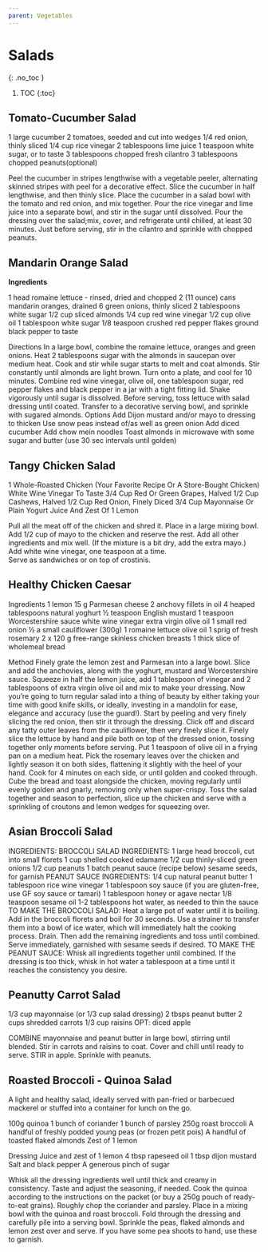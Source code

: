 ```yaml
---
parent: Vegetables
---
```


# Salads
{: .no_toc }

1. TOC
{:toc}

## Tomato-Cucumber Salad

1 large cucumber
2 tomatoes, seeded and cut into wedges
1/4 red onion, thinly sliced
1/4 cup rice vinegar
2 tablespoons lime juice
1 teaspoon white sugar, or to taste
3 tablespoons chopped fresh cilantro
3 tablespoons chopped peanuts(optional)

Peel the cucumber in stripes lengthwise with a vegetable peeler, alternating skinned stripes with peel for a decorative effect. Slice the cucumber in half lengthwise, and then thinly slice. Place the cucumber in a salad bowl with the tomato and red onion, and mix together.
Pour the rice vinegar and lime juice into a separate bowl, and stir in the sugar until dissolved. Pour the dressing over the salad;mix, cover, and refrigerate until chilled, at least 30 minutes. Just before serving, stir in the cilantro and sprinkle with chopped peanuts.

## Mandarin Orange Salad
**Ingredients**
 
1 head romaine lettuce - rinsed, dried and chopped
2 (11 ounce) cans mandarin oranges, drained
6 green onions, thinly sliced
2 tablespoons white sugar
1/2 cup sliced almonds
1/4 cup red wine vinegar
1/2 cup olive oil
1 tablespoon white sugar
1/8 teaspoon crushed red pepper flakes
ground black pepper to taste

 
Directions
In a large bowl, combine the romaine lettuce, oranges and green onions.
Heat 2 tablespoons sugar with the almonds in saucepan over medium heat. Cook and stir while sugar starts to melt and coat almonds. Stir constantly until almonds are light brown. Turn onto a plate, and cool for 10 minutes.
Combine red wine vinegar, olive oil, one tablespoon sugar, red pepper flakes and black pepper in a jar with a tight fitting lid. Shake vigorously until sugar is dissolved.
Before serving, toss lettuce with salad dressing until coated. Transfer to a decorative serving bowl, and sprinkle with sugared almonds.
Options
Add Dijon mustard and/or mayo to dressing to thicken
Use snow peas instead of/as well as green onion
Add diced cucumber
Add chow mein noodles
Toast almonds in microwave with some sugar and butter (use 30 sec intervals until golden)

## Tangy Chicken Salad
 
1 Whole-Roasted Chicken (Your Favorite Recipe Or A Store-Bought Chicken)
White Wine Vinegar To Taste
3/4 Cup Red Or Green Grapes, Halved
1/2 Cup Cashews, Halved
1/2 Cup Red Onion, Finely Diced
3/4 Cup Mayonnaise Or Plain Yogurt
Juice And Zest Of 1 Lemon

Pull all the meat off of the chicken and shred it. Place in a large mixing bowl.
Add 1/2 cup of mayo to the chicken and reserve the rest.
Add all other ingredients and mix well. (If the mixture is a bit dry, add the extra mayo.)
Add white wine vinegar, one teaspoon at a time.  
Serve as sandwiches or on top of crostinis.

## Healthy Chicken Caesar
Ingredients
1 lemon
15 g Parmesan cheese
2 anchovy fillets in oil
4 heaped tablespoons natural yoghurt
½ teaspoon English mustard
1 teaspoon Worcestershire sauce
white wine vinegar
extra virgin olive oil
1 small red onion
½ a small cauliflower (300g)
1 romaine lettuce
olive oil
1 sprig of fresh rosemary
2 x 120 g free-range skinless chicken breasts
1 thick slice of wholemeal bread

Method
Finely grate the lemon zest and Parmesan into a large bowl. Slice and add the anchovies, along with the yoghurt, mustard and Worcestershire sauce.
Squeeze in half the lemon juice, add 1 tablespoon of vinegar and 2 tablespoons of extra virgin olive oil and mix to make your dressing.
Now you’re going to turn regular salad into a thing of beauty by either taking your time with good knife skills, or ideally, investing in a mandolin for ease, elegance and accuracy (use the guard!). Start by peeling and very finely slicing the red onion, then stir it through the dressing.
Click off and discard any tatty outer leaves from the cauliflower, then very finely slice it. Finely slice the lettuce by hand and pile both on top of the dressed onion, tossing together only moments before serving.
Put 1 teaspoon of olive oil in a frying pan on a medium heat. Pick the rosemary leaves over the chicken and lightly season it on both sides, flattening it slightly with the heel of your hand. Cook for 4 minutes on each side, or until golden and cooked through.
Cube the bread and toast alongside the chicken, moving regularly until evenly golden and gnarly, removing only when super-crispy.
Toss the salad together and season to perfection, slice up the chicken and serve with a sprinkling of croutons and lemon wedges for squeezing over.

## Asian Broccoli Salad

INGREDIENTS:
BROCCOLI SALAD INGREDIENTS:
1 large head broccoli, cut into small florets
1 cup shelled cooked edamame
1/2 cup thinly-sliced green onions
1/2 cup peanuts
1 batch peanut sauce (recipe below)
sesame seeds, for garnish
PEANUT SAUCE INGREDIENTS:
1/4 cup natural peanut butter
1 tablespoon rice wine vinegar
1 tablespoon soy sauce (if you are gluten-free, use GF soy sauce or tamari)
1 tablespoon honey or agave nectar
1/8 teaspoon sesame oil
1-2 tablespoons hot water, as needed to thin the sauce
TO MAKE THE BROCCOLI SALAD:
Heat a large pot of water until it is boiling.  Add in the broccoli florets and boil for 30 seconds.  Use a strainer to transfer them into a bowl of ice water, which will immediately halt the cooking process.  Drain.  Then add the remaining ingredients and toss until combined.  Serve immediately, garnished with sesame seeds if desired.
TO MAKE THE PEANUT SAUCE:
Whisk all ingredients together until combined. If the dressing is too thick, whisk in hot water a tablespoon at a time until it reaches the consistency you desire.

## Peanutty Carrot Salad

1/3 cup mayonnaise (or 1/3 cup salad dressing)
2 tbsps peanut butter
2 cups shredded carrots
1/3 cup raisins
OPT: diced apple

COMBINE mayonnaise and peanut butter in large bowl, stirring until blended. Stir in carrots and raisins to coat. Cover and chill until ready to serve.
STIR in apple. Sprinkle with peanuts.

## Roasted Broccoli - Quinoa Salad
A light and healthy salad, ideally served with pan-fried or barbecued mackerel or stuffed into a container for lunch on the go.

100g quinoa
1 bunch of coriander
1 bunch of parsley
250g roast broccoli
A handful of freshly podded young peas (or frozen petit pois)
A handful of toasted flaked almonds
Zest of 1 lemon

Dressing
Juice and zest of 1 lemon
4 tbsp rapeseed oil
1 tbsp dijon mustard
Salt and black pepper
A generous pinch of sugar

Whisk all the dressing ingredients well until thick and creamy in consistency. Taste and adjust the seasoning, if needed.
Cook the quinoa according to the instructions on the packet (or buy a 250g pouch of ready-to-eat grains).
Roughly chop the coriander and parsley. Place in a mixing bowl with the quinoa and roast broccoli. Fold through the dressing and carefully pile into a serving bowl. Sprinkle the peas, flaked almonds and lemon zest over and serve. If you have some pea shoots to hand, use these to garnish.
